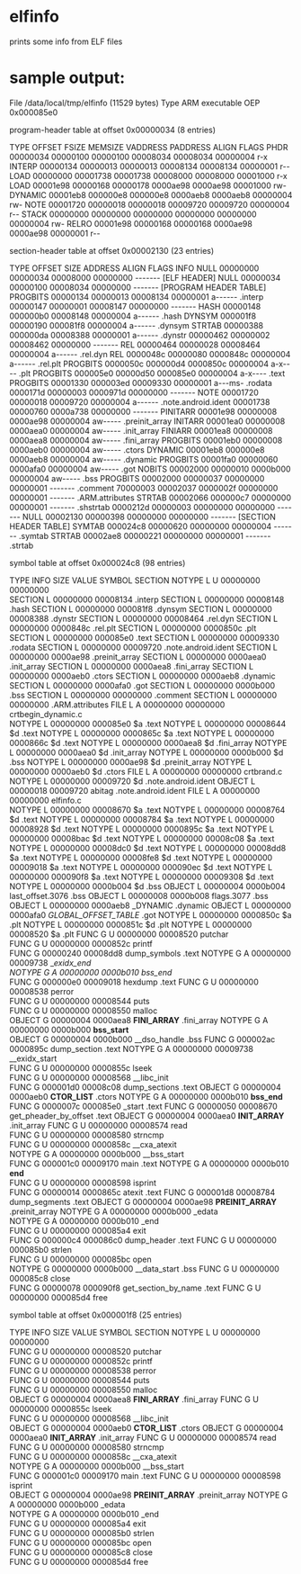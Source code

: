 elfinfo
=======

prints some info from ELF files

sample output:
==============

File     /data/local/tmp/elfinfo (11529 bytes)
Type     ARM executable
OEP      0x000085e0 

program-header table at offset 0x00000034 (8 entries) 

TYPE     OFFSET   FSIZE    MEMSIZE  VADDRESS PADDRESS ALIGN    FLAGS
PHDR     00000034 00000100 00000100 00008034 00008034 00000004 r-x
INTERP   00000134 00000013 00000013 00008134 00008134 00000001 r--
LOAD     00000000 00001738 00001738 00008000 00008000 00001000 r-x
LOAD     00001e98 00000168 00000178 0000ae98 0000ae98 00001000 rw-
DYNAMIC  00001eb8 000000e8 000000e8 0000aeb8 0000aeb8 00000004 rw-
NOTE     00001720 00000018 00000018 00009720 00009720 00000004 r--
STACK    00000000 00000000 00000000 00000000 00000000 00000004 rw-
RELRO    00001e98 00000168 00000168 0000ae98 0000ae98 00000001 r--

section-header table at offset 0x00002130 (23 entries) 

TYPE     OFFSET   SIZE     ADDRESS  ALIGN    FLAGS   INFO
NULL     00000000 00000034 00008000 00000000 ------- [ELF HEADER]
NULL     00000034 00000100 00008034 00000000 ------- [PROGRAM HEADER TABLE]
PROGBITS 00000134 00000013 00008134 00000001 a------ .interp
         00000147 00000001 00008147 00000000 ------- 
HASH     00000148 000000b0 00008148 00000004 a------ .hash
DYNSYM   000001f8 00000190 000081f8 00000004 a------ .dynsym
STRTAB   00000388 000000da 00008388 00000001 a------ .dynstr
         00000462 00000002 00008462 00000000 ------- 
REL      00000464 00000028 00008464 00000004 a------ .rel.dyn
REL      0000048c 00000080 0000848c 00000004 a------ .rel.plt
PROGBITS 0000050c 000000d4 0000850c 00000004 a-x---- .plt
PROGBITS 000005e0 00000d50 000085e0 00000004 a-x---- .text
PROGBITS 00001330 000003ed 00009330 00000001 a---ms- .rodata
         0000171d 00000003 0000971d 00000000 ------- 
NOTE     00001720 00000018 00009720 00000004 a------ .note.android.ident
         00001738 00000760 0000a738 00000000 ------- 
PINITARR 00001e98 00000008 0000ae98 00000004 aw----- .preinit_array
INITARR  00001ea0 00000008 0000aea0 00000004 aw----- .init_array
FINIARR  00001ea8 00000008 0000aea8 00000004 aw----- .fini_array
PROGBITS 00001eb0 00000008 0000aeb0 00000004 aw----- .ctors
DYNAMIC  00001eb8 000000e8 0000aeb8 00000004 aw----- .dynamic
PROGBITS 00001fa0 00000060 0000afa0 00000004 aw----- .got
NOBITS   00002000 00000010 0000b000 00000004 aw----- .bss
PROGBITS 00002000 00000037 00000000 00000001 ------- .comment
70000003 00002037 0000002f 00000000 00000001 ------- .ARM.attributes
STRTAB   00002066 000000c7 00000000 00000001 ------- .shstrtab
         0000212d 00000003 00000000 00000000 ------- 
NULL     00002130 00000398 00000000 00000000 ------- [SECTION HEADER TABLE]
SYMTAB   000024c8 00000620 00000000 00000004 ------- .symtab
STRTAB   00002ae8 00000221 00000000 00000001 ------- .strtab

symbol table at offset 0x000024c8 (98 entries) 

TYPE     INFO     SIZE     VALUE    SYMBOL               SECTION
NOTYPE   L U      00000000 00000000                      
SECTION  L        00000000 00008134                      .interp
SECTION  L        00000000 00008148                      .hash
SECTION  L        00000000 000081f8                      .dynsym
SECTION  L        00000000 00008388                      .dynstr
SECTION  L        00000000 00008464                      .rel.dyn
SECTION  L        00000000 0000848c                      .rel.plt
SECTION  L        00000000 0000850c                      .plt
SECTION  L        00000000 000085e0                      .text
SECTION  L        00000000 00009330                      .rodata
SECTION  L        00000000 00009720                      .note.android.ident
SECTION  L        00000000 0000ae98                      .preinit_array
SECTION  L        00000000 0000aea0                      .init_array
SECTION  L        00000000 0000aea8                      .fini_array
SECTION  L        00000000 0000aeb0                      .ctors
SECTION  L        00000000 0000aeb8                      .dynamic
SECTION  L        00000000 0000afa0                      .got
SECTION  L        00000000 0000b000                      .bss
SECTION  L        00000000 00000000                      .comment
SECTION  L        00000000 00000000                      .ARM.attributes
FILE     L A      00000000 00000000 crtbegin_dynamic.c   
NOTYPE   L        00000000 000085e0 $a                   .text
NOTYPE   L        00000000 00008644 $d                   .text
NOTYPE   L        00000000 0000865c $a                   .text
NOTYPE   L        00000000 0000866c $d                   .text
NOTYPE   L        00000000 0000aea8 $d                   .fini_array
NOTYPE   L        00000000 0000aea0 $d                   .init_array
NOTYPE   L        00000000 0000b000 $d                   .bss
NOTYPE   L        00000000 0000ae98 $d                   .preinit_array
NOTYPE   L        00000000 0000aeb0 $d                   .ctors
FILE     L A      00000000 00000000 crtbrand.c           
NOTYPE   L        00000000 00009720 $d                   .note.android.ident
OBJECT   L        00000018 00009720 abitag               .note.android.ident
FILE     L A      00000000 00000000 elfinfo.c            
NOTYPE   L        00000000 00008670 $a                   .text
NOTYPE   L        00000000 00008764 $d                   .text
NOTYPE   L        00000000 00008784 $a                   .text
NOTYPE   L        00000000 00008928 $d                   .text
NOTYPE   L        00000000 0000895c $a                   .text
NOTYPE   L        00000000 00008bac $d                   .text
NOTYPE   L        00000000 00008c08 $a                   .text
NOTYPE   L        00000000 00008dc0 $d                   .text
NOTYPE   L        00000000 00008dd8 $a                   .text
NOTYPE   L        00000000 00008fe8 $d                   .text
NOTYPE   L        00000000 00009018 $a                   .text
NOTYPE   L        00000000 000090ec $d                   .text
NOTYPE   L        00000000 000090f8 $a                   .text
NOTYPE   L        00000000 00009308 $d                   .text
NOTYPE   L        00000000 0000b004 $d                   .bss
OBJECT   L        00000004 0000b004 last_offset.3076     .bss
OBJECT   L        00000008 0000b008 flags.3077           .bss
OBJECT   L        00000000 0000aeb8 _DYNAMIC             .dynamic
OBJECT   L        00000000 0000afa0 _GLOBAL_OFFSET_TABLE_ .got
NOTYPE   L        00000000 0000850c $a                   .plt
NOTYPE   L        00000000 0000851c $d                   .plt
NOTYPE   L        00000000 00008520 $a                   .plt
FUNC     G U      00000000 00008520 putchar              
FUNC     G U      00000000 0000852c printf               
FUNC     G        00000240 00008dd8 dump_symbols         .text
NOTYPE   G A      00000000 00009738 __exidx_end          
NOTYPE   G A      00000000 0000b010 _bss_end__           
FUNC     G        000000e0 00009018 hexdump              .text
FUNC     G U      00000000 00008538 perror               
FUNC     G U      00000000 00008544 puts                 
FUNC     G U      00000000 00008550 malloc               
OBJECT   G        00000004 0000aea8 __FINI_ARRAY__       .fini_array
NOTYPE   G A      00000000 0000b000 __bss_start__        
OBJECT   G        00000004 0000b000 __dso_handle         .bss
FUNC     G        000002ac 0000895c dump_section         .text
NOTYPE   G A      00000000 00009738 __exidx_start        
FUNC     G U      00000000 0000855c lseek                
FUNC     G U      00000000 00008568 __libc_init          
FUNC     G        000001d0 00008c08 dump_sections        .text
OBJECT   G        00000004 0000aeb0 __CTOR_LIST__        .ctors
NOTYPE   G A      00000000 0000b010 __bss_end__          
FUNC     G        0000007c 000085e0 _start               .text
FUNC     G        00000050 00008670 get_pheader_by_offset .text
OBJECT   G        00000004 0000aea0 __INIT_ARRAY__       .init_array
FUNC     G U      00000000 00008574 read                 
FUNC     G U      00000000 00008580 strncmp              
FUNC     G U      00000000 0000858c __cxa_atexit         
NOTYPE   G A      00000000 0000b000 __bss_start          
FUNC     G        000001c0 00009170 main                 .text
NOTYPE   G A      00000000 0000b010 __end__              
FUNC     G U      00000000 00008598 isprint              
FUNC     G        00000014 0000865c atexit               .text
FUNC     G        000001d8 00008784 dump_segments        .text
OBJECT   G        00000004 0000ae98 __PREINIT_ARRAY__    .preinit_array
NOTYPE   G A      00000000 0000b000 _edata               
NOTYPE   G A      00000000 0000b010 _end                 
FUNC     G U      00000000 000085a4 exit                 
FUNC     G        000000c4 000086c0 dump_header          .text
FUNC     G U      00000000 000085b0 strlen               
FUNC     G U      00000000 000085bc open                 
NOTYPE   G        00000000 0000b000 __data_start         .bss
FUNC     G U      00000000 000085c8 close                
FUNC     G        00000078 000090f8 get_section_by_name  .text
FUNC     G U      00000000 000085d4 free                 

symbol table at offset 0x000001f8 (25 entries) 

TYPE     INFO     SIZE     VALUE    SYMBOL               SECTION
NOTYPE   L U      00000000 00000000                      
FUNC     G U      00000000 00008520 putchar              
FUNC     G U      00000000 0000852c printf               
FUNC     G U      00000000 00008538 perror               
FUNC     G U      00000000 00008544 puts                 
FUNC     G U      00000000 00008550 malloc               
OBJECT   G        00000004 0000aea8 __FINI_ARRAY__       .fini_array
FUNC     G U      00000000 0000855c lseek                
FUNC     G U      00000000 00008568 __libc_init          
OBJECT   G        00000004 0000aeb0 __CTOR_LIST__        .ctors
OBJECT   G        00000004 0000aea0 __INIT_ARRAY__       .init_array
FUNC     G U      00000000 00008574 read                 
FUNC     G U      00000000 00008580 strncmp              
FUNC     G U      00000000 0000858c __cxa_atexit         
NOTYPE   G A      00000000 0000b000 __bss_start          
FUNC     G        000001c0 00009170 main                 .text
FUNC     G U      00000000 00008598 isprint              
OBJECT   G        00000004 0000ae98 __PREINIT_ARRAY__    .preinit_array
NOTYPE   G A      00000000 0000b000 _edata               
NOTYPE   G A      00000000 0000b010 _end                 
FUNC     G U      00000000 000085a4 exit                 
FUNC     G U      00000000 000085b0 strlen               
FUNC     G U      00000000 000085bc open                 
FUNC     G U      00000000 000085c8 close                
FUNC     G U      00000000 000085d4 free                 

